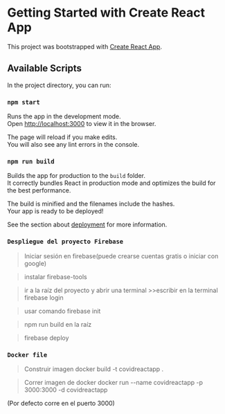 # Getting Started with Create React App

This project was bootstrapped with [Create React App](https://github.com/facebook/create-react-app).

## Available Scripts

In the project directory, you can run:

### `npm start`

Runs the app in the development mode.\
Open [http://localhost:3000](http://localhost:3000) to view it in the browser.

The page will reload if you make edits.\
You will also see any lint errors in the console.

### `npm run build`

Builds the app for production to the `build` folder.\
It correctly bundles React in production mode and optimizes the build for the best performance.

The build is minified and the filenames include the hashes.\
Your app is ready to be deployed!

See the section about [deployment](https://facebook.github.io/create-react-app/docs/deployment) for more information.


### `Despliegue del proyecto Firebase`

>Iniciar sesión en firebase(puede crearse cuentas gratis o iniciar con google)

>instalar firebase-tools

>ir a la raíz del proyecto y abrir una terminal
	>>escribir en la terminal firebase login

>usar comando firebase init 

>npm run build en la raíz 

>firebase deploy 

### `Docker file`
> Construir imagen 
  docker build -t covidreactapp .

> Correr imagen de docker 
  docker run --name covidreactapp -p 3000:3000 -d  covidreactapp

  (Por defecto corre en el puerto 3000)



